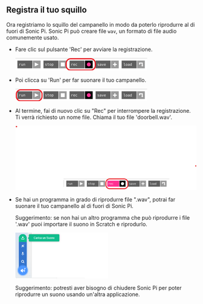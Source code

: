 ## Registra il tuo squillo

Ora registriamo lo squillo del campanello in modo da poterlo riprodurre al di fuori di Sonic Pi. Sonic Pi può creare file `wav`, un formato di file audio comunemente usato.

+ Fare clic sul pulsante 'Rec' per avviare la registrazione.
    
    ![screenshot](images/tune-record.png)

+ Poi clicca su 'Run' per far suonare il tuo campanello.
    
    ![screenshot](images/tune-run.png)

+ Al termine, fai di nuovo clic su "Rec" per interrompere la registrazione. Ti verrà richiesto un nome file. Chiama il tuo file 'doorbell.wav'.
    
    ![screenshot](images/tune-record-stop.png)

+ Se hai un programma in grado di riprodurre file ".wav", potrai far suonare il tuo campanello al di fuori di Sonic Pi.
    
    Suggerimento: se non hai un altro programma che può riprodurre i file '.wav' puoi importare il suono in Scratch e riprodurlo.
    
    ![screenshot](images/scratch-upload.png)
    
    Suggerimento: potresti aver bisogno di chiudere Sonic Pi per poter riprodurre un suono usando un'altra applicazione.